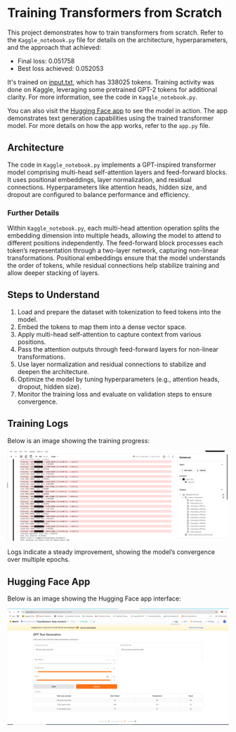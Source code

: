 # Training Transformers from Scratch

This project demonstrates how to train transformers from scratch. Refer to the `Kaggle_notebook.py` file for details on the architecture, hyperparameters, and the approach that achieved:
- Final loss: 0.051758
- Best loss achieved: 0.052053

It's trained on [input.txt](./input.txt), which has 338025 tokens. Training activity was done on Kaggle, leveraging some pretrained GPT-2 tokens for additional clarity. For more information, see the code in `Kaggle_notebook.py`.

You can also visit the [Hugging Face app](https://huggingface.co/spaces/Tousifahamed/Transformers-from-Scratch) to see the model in action. The app demonstrates text generation capabilities using the trained transformer model. For more details on how the app works, refer to the `app.py` file.

## Architecture
The code in `Kaggle_notebook.py` implements a GPT-inspired transformer model comprising multi-head self-attention layers and feed-forward blocks. It uses positional embeddings, layer normalization, and residual connections. Hyperparameters like attention heads, hidden size, and dropout are configured to balance performance and efficiency.

### Further Details
Within `Kaggle_notebook.py`, each multi-head attention operation splits the embedding dimension into multiple heads, allowing the model to attend to different positions independently. The feed-forward block processes each token’s representation through a two-layer network, capturing non-linear transformations. Positional embeddings ensure that the model understands the order of tokens, while residual connections help stabilize training and allow deeper stacking of layers.

## Steps to Understand
1. Load and prepare the dataset with tokenization to feed tokens into the model.
2. Embed the tokens to map them into a dense vector space.
3. Apply multi-head self-attention to capture context from various positions.
4. Pass the attention outputs through feed-forward layers for non-linear transformations.
5. Use layer normalization and residual connections to stabilize and deepen the architecture.
6. Optimize the model by tuning hyperparameters (e.g., attention heads, dropout, hidden size).
7. Monitor the training loss and evaluate on validation steps to ensure convergence.

## Training Logs
Below is an image showing the training progress:

![Training Logs](TrainingLogs.PNG)

Logs indicate a steady improvement, showing the model’s convergence over multiple epochs.

## Hugging Face App
Below is an image showing the Hugging Face app interface:

![Hugging Face App](HuggingFace_TextGeneration_App.PNG)